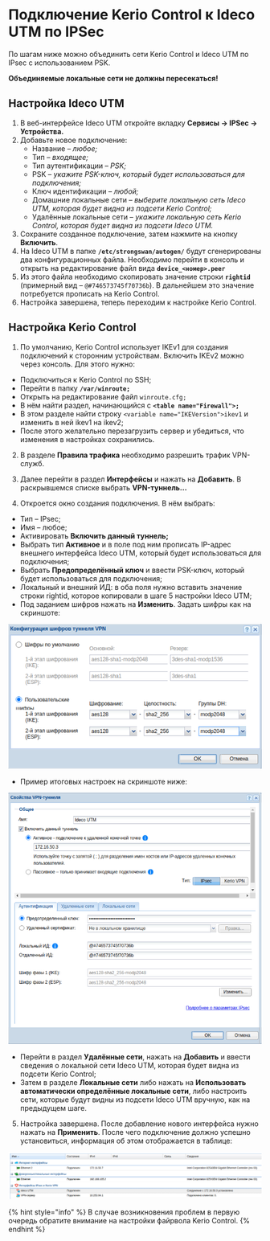 # Подключение Kerio Control к Ideco UTM по IPSec

По шагам ниже можно объединить сети Kerio Control и Ideco UTM по IPsec с использованием PSK.

**Объединяемые локальные сети не должны пересекаться!**

## Настройка Ideco UTM

1. В веб-интерфейсе Ideco UTM откройте вкладку **Сервисы -&gt; IPSec -&gt; Устройства.**
2. Добавьте новое подключение:
   * Название – _любое;_
   * Тип – _входящее;_
   * Тип аутентификации – _PSK;_
   * PSK – _укажите PSK-ключ, который будет использоваться для подключения;_
   * Ключ идентификации – _любой;_
   * Домашние локальные сети – _выберите локальную сеть Ideco UTM, которая будет видна из подсети Kerio Control;_
   * Удалённые локальные сети – _укажите локальную сеть Kerio Control, которая будет видна из подсети Ideco UTM._
3. Сохраните созданное подключение, затем нажмите на кнопку **Включить**.
4. На Ideco UTM в папке **`/etc/strongswan/autogen/`** будут сгенерированы два конфигурационных файла. Необходимо перейти в консоль и открыть на редактирование файл вида **`device_<номер>.peer`**
5. Из этого файла необходимо скопировать значение строки **`rightid`** \(примерный вид – `@#746573745f70736b`\). В дальнейшем это значение потребуется прописать на Kerio Control.
6. Настройка завершена, теперь переходим к настройке Kerio Control.

## Настройка Kerio Control

1. По умолчанию, Kerio Control использует IKEv1 для создания подключений к сторонним устройствам. Включить IKEv2 можно через консоль. Для этого нужно:

* Подключиться к Kerio Control по SSH;
* Перейти в папку **`/var/winroute;`**
* Открыть на редактирование файл `winroute.cfg;`
* В нём найти раздел, начинающийся с **`<table name="Firewall">;`**
* В этом разделе найти строку `<variable name="IKEVersion">ikev1` и изменить в ней ikev1 на ikev2;
* После этого желательно перезагрузить сервер и убедиться, что изменения в настройках сохранились.

2. В разделе **Правила трафика** необходимо разрешить трафик VPN-служб.

3. Далее перейти в раздел **Интерфейсы** и нажать на **Добавить**. В раскрывшемся списке выбрать **VPN-туннель...**

4. Откроется окно создания подключения. В нём выбрать:

* Тип – IPsec;
* Имя – любое;
* Активировать **Включить данный туннель;**
* Выбрать тип **Активное** и в поле под ним прописать IP-адрес внешнего интерфейса Ideco UTM, который будет использоваться для подключения;
* Выбрать **Предопределённый ключ** и ввести PSK-ключ, который будет использоваться для подключения;
* Локальный и внешний ИД: в оба поля нужно вставить значение строки rightid, которое копировали в шаге 5 настройки Ideco UTM;
* Под заданием шифров нажать на **Изменить**. Задать шифры как на скриншоте:

![](../../../.gitbook/assets/17072231%20%281%29.png)

* Пример итоговых настроек на скриншоте ниже:

![](../../../.gitbook/assets/17072230%20%281%29%20%282%29%20%282%29%20%282%29%20%282%29%20%282%29%20%282%29.png)

* Перейти в раздел **Удалённые сети**, нажать на **Добавить** и ввести сведения о локальной сети Ideco UTM, которая будет видна из подсети Kerio Control;
* Затем в разделе **Локальные сети** либо нажать на **Использовать автоматически определённые локальные сети**, либо настроить сети, которые будут видны из подсети Ideco UTM вручную, как на предыдущем шаге.

5. Настройка завершена. После добавление нового интерфейса нужно нажать на **Применить**. После чего подключение должно успешно установиться, информация об этом отображается в таблице:

![](../../../.gitbook/assets/17072232%20%282%29%20%282%29%20%282%29%20%282%29%20%282%29.png)

{% hint style="info" %}
В случае возникновения проблем в первую очередь обратите внимание на настройки файрвола Kerio Control.
{% endhint %}

